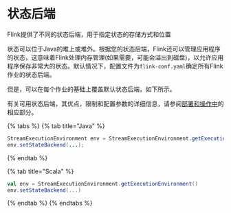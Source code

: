 # 状态后端

Flink提供了不同的状态后端，用于指定状态的存储方式和位置

状态可以位于Java的堆上或堆外。根据您的状态后端，Flink还可以管理应用程序的状态，这意味着Flink处理内存管理\(如果需要，可能会溢出到磁盘\)，以允许应用程序保存非常大的状态。默认情况下，配置文件为`flink-conf.yaml`确定所有Flink作业的状态后端。

但是，可以在每个作业的基础上覆盖默认状态后端，如下所示。

有关可用状态后端，其优点，限制和配置参数的详细信息，请参阅[部署和操作中](https://ci.apache.org/projects/flink/flink-docs-release-1.7/ops/state/state_backends.html)的相应部分。

{% tabs %}
{% tab title="Java" %}
```java
StreamExecutionEnvironment env = StreamExecutionEnvironment.getExecutionEnvironment();
env.setStateBackend(...);
```
{% endtab %}

{% tab title="Scala" %}
```scala
val env = StreamExecutionEnvironment.getExecutionEnvironment()
env.setStateBackend(...)
```
{% endtab %}
{% endtabs %}

